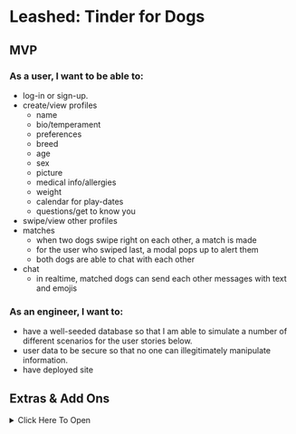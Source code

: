 # Leashed: Tinder for Dogs

## MVP

### As a user, I want to be able to:

- log-in or sign-up.
- create/view profiles
  - name
  - bio/temperament
  - preferences
  - breed
  - age
  - sex
  - picture
  - medical info/allergies
  - weight
  - calendar for play-dates
  - questions/get to know you
- swipe/view other profiles
- matches
  - when two dogs swipe right on each other, a match is made
  - for the user who swiped last, a modal pops up to alert them
  - both dogs are able to chat with each other
- chat
  - in realtime, matched dogs can send each other messages with text and emojis

### As an engineer, I want to:

- have a well-seeded database so that I am able to simulate a number of different scenarios for the user stories below.
- user data to be secure so that no one can illegitimately manipulate information.
- have deployed site

## Extras & Add Ons

<details><summary>Click Here To Open</summary>

### Chat Feature:
  - as a user, i want to be able to delete a message of mine
  - have timestamps displayed when messages are sent

### Community Chat:

- message boards
- product suggestions

### Other Add-Ons:

- weight history
- breed info and suggestions
- create/view vet info. If no vet, we want to enable location search.

- create/view calendar:
  - push notifications
  - grooming
  - vaccines
  - medications

</details>
